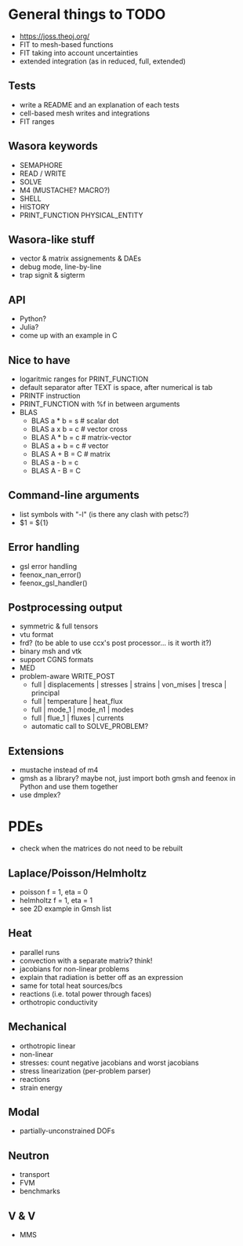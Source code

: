 # General things to TODO

 * https://joss.theoj.org/
 * FIT to mesh-based functions
 * FIT taking into account uncertainties
 * extended integration (as in reduced, full, extended)
 
## Tests

 * write a README and an explanation of each tests
 * cell-based mesh writes and integrations
 * FIT ranges

## Wasora keywords

 * SEMAPHORE
 * READ / WRITE
 * SOLVE
 * M4 (MUSTACHE? MACRO?)
 * SHELL
 * HISTORY
 * PRINT_FUNCTION PHYSICAL_ENTITY
 
## Wasora-like stuff

 * vector & matrix assignements & DAEs
 * debug mode, line-by-line
 * trap signit & sigterm

## API

 * Python?
 * Julia?
 * come up with an example in C

## Nice to have

 * logaritmic ranges for PRINT_FUNCTION
 * default separator after TEXT is space, after numerical is tab
 * PRINTF instruction
 * PRINT_FUNCTION with %f in between arguments
 * BLAS
   - BLAS a * b = s   # scalar dot
   - BLAS a x b = c   # vector cross
   - BLAS A * b = c   # matrix-vector
   - BLAS a + b = c   # vector
   - BLAS A + B = C   # matrix
   - BLAS a - b = c
   - BLAS A - B = C
   
 
## Command-line arguments

 * list symbols with "-l" (is there any clash with petsc?)
 * $1 = ${1}
 
## Error handling 
 
 * gsl error handling
 * feenox_nan_error()
 * feenox_gsl_handler()

## Postprocessing output

 * symmetric & full tensors
 * vtu format
 * frd? (to be able to use ccx's post processor... is it worth it?)
 * binary msh and vtk
 * support CGNS formats
 * MED
 * problem-aware WRITE_POST 
   - full | displacements | stresses | strains | von_mises | tresca | principal
   - full | temperature | heat_flux
   - full | mode_1 | mode_n1 | modes
   - full | flue_1 | fluxes | currents
   - automatic call to SOLVE_PROBLEM?
 
## Extensions
 
 * mustache instead of m4
 * gmsh as a library? maybe not, just import both gmsh and feenox in Python and use them together
 * use dmplex?
 
# PDEs

 * check when the matrices do not need to be rebuilt
 
## Laplace/Poisson/Helmholtz

 * poisson f = 1, eta = 0
 * helmholtz f = 1, eta = 1
 * see 2D example in Gmsh list
 
## Heat

 * parallel runs
 * convection with a separate matrix? think!
 * jacobians for non-linear problems
 * explain that radiation is better off as an expression
 * same for total heat sources/bcs
 * reactions (i.e. total power through faces)
 * orthotropic conductivity
 
## Mechanical

 * orthotropic linear
 * non-linear
 * stresses: count negative jacobians and worst jacobians
 * stress linearization (per-problem parser)
 * reactions
 * strain energy

## Modal

 * partially-unconstrained DOFs
 
## Neutron

 * transport
 * FVM
 * benchmarks
 
## V & V

 * MMS

